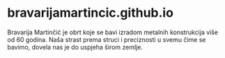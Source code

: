 # bravarijamartincic.github.io
Bravarija Martinčić je obrt koje se bavi izradom metalnih konstrukcija više od 60 godina. Naša strast prema struci i preciznosti u svemu čime se bavimo, dovela nas je do uspjeha širom zemlje. 
